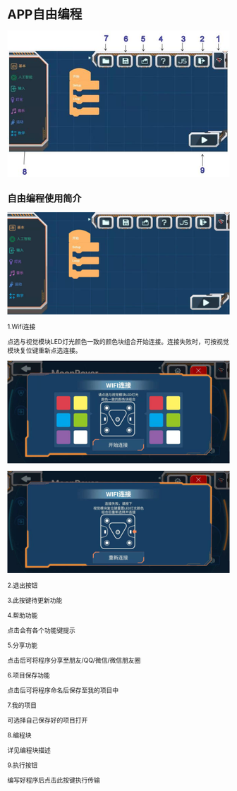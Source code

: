 # APP自由编程

![](./images/MoonBot_App_P0.jpg)

## 自由编程使用简介

![](./images/MoonBot_App_P.jpg)

1.Wifi连接

点选与视觉模块LED灯光颜色一致的颜色块组合开始连接。连接失败时，可按视觉模块复位键重新点选连接。

![](./images/MoonBot_App_C1.jpg)

![](./images/MoonBot_App_C2.jpg)

2.退出按钮

3.此按键待更新功能

4.帮助功能

点击会有各个功能键提示

5.分享功能

点击后可将程序分享至朋友/QQ/微信/微信朋友圈

6.项目保存功能

点击后可将程序命名后保存至我的项目中

7.我的项目

可选择自己保存好的项目打开

8.编程块

详见编程块描述

9.执行按钮

编写好程序后点击此按键执行传输


